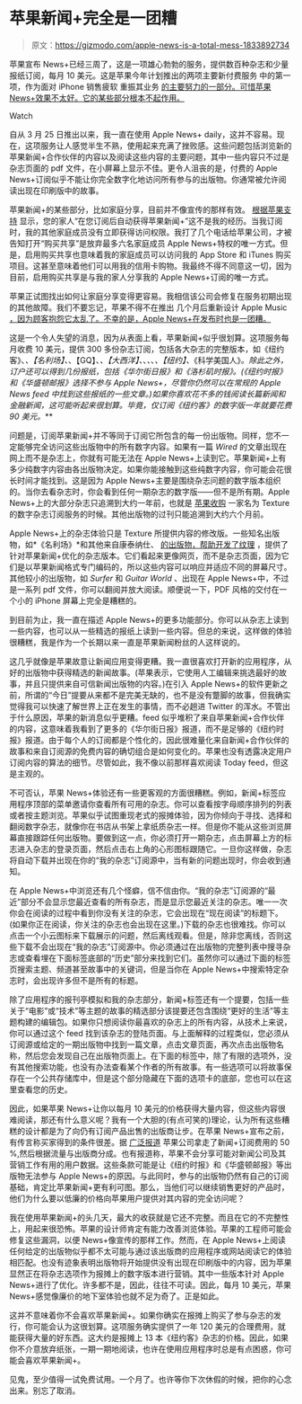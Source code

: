 # 苹果新闻+完全是一团糟

> 原文：<https://gizmodo.com/apple-news-is-a-total-mess-1833892734>

苹果宣布 News+已经三周了，这是一项雄心勃勃的服务，提供数百种杂志和少量报纸订阅，每月 10 美元。这是苹果今年计划推出的两项主要新付费服务 中的第一项，作为面对 iPhone 销售疲软 重振其业务 [的主要努力的一部分。可惜苹果 News+效果不太好。它的某些部分根本不起作用。](https://gizmodo.com/apples-future-looks-rotten-1831041372)

Watch

自从 3 月 25 日推出以来，我一直在使用 Apple News+ daily，这并不容易。现在，这项服务让人感觉半生不熟，使用起来充满了挫败感。这些问题包括浏览新的苹果新闻+合作伙伴的内容以及阅读这些内容的主要问题，其中一些内容只不过是杂志页面的 pdf 文件，在小屏幕上显示不佳。更令人沮丧的是，付费的 Apple News+订阅似乎不能让你完全数字化地访问所有参与的出版物。你通常被允许阅读出现在印刷版中的故事。

苹果新闻+的某些部分，比如家庭分享，目前并不像宣传的那样有效。 [根据苹果支持](https://support.apple.com/en-us/HT209513) 显示，您的家人“在您订阅后自动获得苹果新闻+”这不是我的经历。当我订阅时，我的其他家庭成员没有立即获得访问权限。我打了几个电话给苹果公司，才被告知打开“购买共享”是放弃最多六名家庭成员 Apple News+特权的唯一方式。但是，启用购买共享也意味着我的家庭成员可以访问我的 App Store 和 iTunes 购买项目。这甚至意味着他们可以用我的信用卡购物。我最终不得不同意这一切，因为目前，启用购买共享是与我的家人分享我的 Apple News+订阅的唯一方式。

苹果正试图找出如何让家庭分享变得更容易。我相信该公司会修复在服务初期出现的其他故障。我们不要忘记，苹果不得不在推出 几个月后重新设计 Apple Music [，因为顾客抱怨它太乱了。不幸的是，Apple News+在发布时也是一团糟。](https://gizmodo.com/apple-music-gets-a-much-needed-overhaul-1781899064?_ga=2.141310522.909977763.1554727408-761682963.1547498076)

这是一个令人失望的消息，因为从表面上看，苹果新闻+似乎很划算。这项服务每月收费 10 美元，提供 300 多份杂志订阅，包括各大杂志的完整版本，如《纽约客》、*、【名利场】、*、【GQ】、*、【大西洋】、*、*、*、*、【纽约】、*《科学美国人》*。除此之外，订户还可以得到几份报纸，包括《华尔街日报》和《洛杉矶时报》。(《纽约时报》和《华盛顿邮报》选择不参与 Apple News+，尽管你仍然可以在常规的 Apple News feed 中找到这些报纸的一些文章。)如果你喜欢花不多的钱阅读长篇新闻和金融新闻，这可能听起来很划算。毕竟，仅订阅《纽约客》的数字版一年就要花费 90 美元。***

问题是，订阅苹果新闻+并不等同于订阅它所包含的每一份出版物。同样，您不一定能够完全访问这些出版物中的所有数字内容。如果有一篇 *Wired* 的文章出现在网上而不是杂志上，你就有可能无法在 Apple News+上读到它。苹果新闻+上有多少纯数字内容由各出版物决定。如果你能接触到这些纯数字内容，你可能会花很长时间才能找到。这是因为 Apple News+主要是围绕杂志问题的数字版本组织的。当你去看杂志时，你会看到任何一期杂志的数字版——但不是所有期。Apple News+上的大部分杂志只追溯到大约一年前，也就是 [苹果收购](https://gizmodo.com/apple-just-bought-a-netflix-for-magazines-app-and-who-1823703825) 一家名为 Texture 的数字杂志订阅服务的时候。其他出版物的过刊只能追溯到大约六个月前。

Apple News+上的杂志体验只是 Texture 所提供内容的修改版。一些知名出版物，如*《名利场》*和其他来自康泰纳仕、 [的出版物，帮助开发了纹理](https://www.reuters.com/article/us-texture-m-a-apple/apple-to-buy-digital-magazine-service-texture-idUSKCN1GO21N) ，提供了针对苹果新闻+优化的杂志版本。它们看起来更像网页，而不是杂志页面，因为它们是以苹果新闻格式专门编码的，所以这些内容可以响应并适应不同的屏幕尺寸。其他较小的出版物，如 *Surfer* 和 *Guitar World* 、出现在 Apple News+中，不过是一系列 pdf 文件，你可以翻阅并放大阅读。顺便说一下，PDF 风格的交付在一个小的 iPhone 屏幕上完全是糟糕的。

到目前为止，我一直在描述 Apple News+的更多功能部分。你可以从杂志上读到一些内容，也可以从一些精选的报纸上读到一些内容。但总的来说，这样做的体验很糟糕，我是作为一个长期以来一直是苹果新闻粉丝的人这样说的。

这几乎就像是苹果故意让新闻应用变得更糟。我一直很喜欢打开新的应用程序，从好的出版物中获得精选的新闻故事。(苹果表示，它使用人工编辑来挑选最好的故事，并且只提供来自可信新闻出版物的内容。)在引入 Apple News+的软件更新之前，所谓的“今日”提要从来都不是完美无缺的，也不是没有蹩脚的故事，但我确实觉得我可以快速了解世界上正在发生的事情，而不必趟进 Twitter 的浑水。不管出于什么原因，苹果的新消息似乎更糟。feed 似乎堆积了来自苹果新闻+合作伙伴的内容，这意味着我看到了更多的《华尔街日报》报道，而不是足够的《纽约时报》报道。由于每个人的订阅都是个性化的，因此很难量化来自新闻+合作伙伴的故事和来自订阅源的免费内容的确切组合是如何变化的。苹果也没有透露决定用户订阅内容的算法的细节。尽管如此，我不像以前那样喜欢阅读 Today feed，但这是主观的。

不可否认，苹果 News+体验还有一些更客观的方面很糟糕。例如，新闻+标签应用程序顶部的菜单邀请你查看所有可用的杂志。你可以查看按字母顺序排列的列表或者按主题浏览。苹果似乎试图重现老式的报摊体验，因为你倾向于寻找、选择和翻阅数字杂志，就像你在书店从书架上拿纸质杂志一样。但是你不能从这些浏览屏幕直接跟踪任何出版物。要做到这一点，你必须打开一期杂志，点击屏幕上方的标志进入杂志的登录页面，然后点击右上角的心形图标跟随它。一旦你这样做，杂志将自动下载并出现在你的“我的杂志”订阅源中，当有新的问题出现时，你会收到通知。

在 Apple News+中浏览还有几个怪癖，信不信由你。“我的杂志”订阅源的“最近”部分不会显示您最近查看的所有杂志，而是显示您最近关注的杂志。唯一一次你会在阅读的过程中看到你没有关注的杂志，它会出现在“现在阅读”的标题下。(如果你正在阅读，你关注的杂志也会出现在这里。)下载的杂志也很难找。你可以点击一个小云图标来下载展示的问题，然后离线观看。但是，除非您离线，否则这些下载不会出现在“我的杂志”订阅源中。你必须通过在出版物的完整列表中搜寻杂志或查看埋在下面标签底部的“历史”部分来找到它们。虽然你可以通过下面的标签页搜索主题、频道甚至故事中的关键词，但是当你在 Apple News+中搜索特定杂志时，会出现许多但不是所有的标题。

除了应用程序的报刊亭模拟和我的杂志部分，新闻+标签还有一个提要，包括一些关于“电影”或“技术”等主题的故事的精选部分该提要还包含围绕“更好的生活”等主题构建的编辑包。如果你只想阅读你最喜欢的杂志上的所有内容，从技术上来说，你可以通过这个 feed 找到该杂志的登陆页面。与上面解释的过程类似，您必须从订阅源或给定的一期出版物中找到一篇文章，点击文章页面，再次点击出版物名称，然后您会发现自己在出版物页面上。在下面的标签中，除了有限的选项外，没有其他搜索功能，也没有办法查看某个作者的所有故事。有一些选项可以将故事保存在一个公共存储库中，但是这个部分隐藏在下面的选项卡的底部，您也可以在这里查看您的历史。

因此，如果苹果 News+让你以每月 10 美元的价格获得大量内容，但这些内容很难阅读，那还有什么意义呢？我有一个大胆的(有点可笑的)理论，认为所有这些糟糕的设计都是为了向仍有订阅产品出售的出版商让步。在苹果 News+宣布之前，有传言称买家得到的条件很差。据 [广泛报道](https://www.wsj.com/articles/publishers-chafe-at-apples-terms-for-subscription-news-service-11549998416) 苹果公司拿走了新闻+订阅费用的 50 %,然后根据流量与出版商分成。也有报道称，苹果不会分享可能对新闻公司及其营销工作有用的用户数据。这些条款可能是让《纽约时报》和《华盛顿邮报》等出版物无法参与 Apple News+的原因。与此同时，参与的出版物仍然有自己的订阅基础，肯定比苹果新闻+更有利可图。那么，当他们可以继续销售更好的产品时，他们为什么要以低廉的价格向苹果用户提供对其内容的完全访问呢？

我在使用苹果新闻+的头几天，最大的收获就是它还不完整。而且在它的不完整性上，用起来很恐怖。苹果的设计师肯定有能力改善浏览体验。苹果的工程师可能会修复这些漏洞，以便 News+像宣传的那样工作。然而，在 Apple News+上阅读任何给定的出版物似乎都不太可能与通过该出版商的应用程序或网站阅读它的体验相匹配。也没有迹象表明出版物将开始提供没有出现在印刷版中的内容，因为苹果显然正在将杂志选项作为报摊上的数字版本进行营销。其中一些版本针对 Apple News+进行了优化。许多都不是，因此，往往不可读。因此，每月 10 美元，苹果 News+感觉像廉价的地下室体验也就不足为奇了。正是如此。

这并不意味着你不会喜欢苹果新闻+。如果你确实在报摊上购买了参与杂志的发行，你可能会认为这很划算。这项服务确实提供了一年 120 美元的合理费用，就能获得大量的好东西。这大约是报摊上 13 本《纽约客》杂志的价格。因此，如果你不介意放弃纸张，一期一期地阅读，也许在使用应用程序时总是有点困惑，你可能会喜欢苹果新闻+。

见鬼，至少值得一试免费试用。一个月了。也许等你下次休假的时候，把你的心念出来。别忘了取消。
